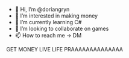 - 👋 Hi, I’m @doriangryn
- 👀 I’m interested in making money
- 🌱 I’m currently learning C#
- 💞️ I’m looking to collaborate on games
- 📫 How to reach me -> DM

GET MONEY LIVE LIFE PRAAAAAAAAAAAAAA

<!---
doriangryn/doriangryn is a ✨ special ✨ repository because its `README.md` (this file) appears on your GitHub profile.
You can click the Preview link to take a look at your changes.
--->
